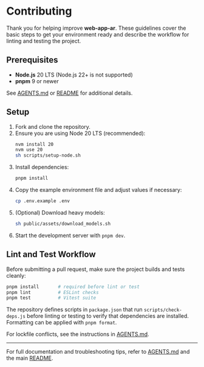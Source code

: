 # Contributing

Thank you for helping improve **web-app-ar**. These guidelines cover the basic steps to get your environment ready and describe the workflow for linting and testing the project.

## Prerequisites

- **Node.js** 20 LTS (Node.js 22+ is not supported)
- **pnpm** 9 or newer

See [AGENTS.md](./AGENTS.md) or [README](./README.md) for additional details.

## Setup

1. Fork and clone the repository.
2. Ensure you are using Node 20 LTS (recommended):
   ```bash
   nvm install 20
   nvm use 20
   sh scripts/setup-node.sh
   ```
3. Install dependencies:
   ```bash
   pnpm install
   ```
4. Copy the example environment file and adjust values if necessary:
   ```bash
   cp .env.example .env
   ```
5. (Optional) Download heavy models:
   ```bash
   sh public/assets/download_models.sh
   ```
6. Start the development server with `pnpm dev`.

## Lint and Test Workflow

Before submitting a pull request, make sure the project builds and tests cleanly:

```bash
pnpm install       # required before lint or test
pnpm lint          # ESLint checks
pnpm test          # Vitest suite
```

The repository defines scripts in `package.json` that run `scripts/check-deps.js` before linting or testing to verify that dependencies are installed. Formatting can be applied with `pnpm format`.

For lockfile conflicts, see the instructions in [AGENTS.md](./AGENTS.md).

---

For full documentation and troubleshooting tips, refer to [AGENTS.md](./AGENTS.md) and the main [README](./README.md).
